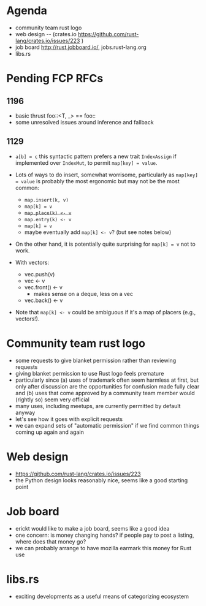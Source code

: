 # Agenda

- community team rust logo
- web design -- (crates.io https://github.com/rust-lang/crates.io/issues/223 )
- job board http://rust.jobboard.io/, jobs.rust-lang.org
- libs.rs

# Pending FCP RFCs

## 1196

- basic thrust foo::<T, _> == foo::<T>
- some unresolved issues around inference and fallback

## 1129

- `a[b] = c` this syntactic pattern prefers a new trait `IndexAssign`
  if implemented over `IndexMut`, to permit `map[key] = value`.
- Lots of ways to do insert, somewhat worrisome, particularly as `map[key] = value`
  is probably the most ergonomic but may not be the most common:

    * `map.insert(k, v)`
    * `map[k] = v`
    * ~~`map.place(k) <- v`~~
    * `map.entry(k) <- v`
    * `map[k] = v`
    * maybe eventually add `map[k] <- v`? (but see notes below) 

- On the other hand, it is potentially quite surprising for `map[k] =
  v` not to work.
- With vectors:

    * vec.push(v)
    * vec <- v
    * vec.front() <- v
        - makes sense on a deque, less on a vec
    * vec.back() <- v

- Note that `map[k] <- v` could be ambiguous if it's a map of placers
  (e.g., vectors!).

# Community team rust logo

- some requests to give blanket permission rather than reviewing
  requests
- giving blanket permission to use Rust logo feels premature
- particularly since (a) uses of trademark often seem harmless at
  first, but only after discussion are the opportunities for confusion
  made fully clear and (b) uses that come approved by a community team
  member would (rightly so) seem very official
- many uses, including meetups, are currently permitted by default anyway
- let's see how it goes with explicit requests
- we can expand sets of "automatic permission" if we find common things coming up again and again

# Web design

- https://github.com/rust-lang/crates.io/issues/223
- the Python design looks reasonably nice, seems like a good starting point

# Job board

- erickt would like to make a job board, seems like a good idea
- one concern: is money changing hands? if people pay to post a listing, where does that money go?
- we can probably arrange to have mozilla earmark this money for Rust use

# libs.rs

- exciting developments as a useful means of categorizing ecosystem

